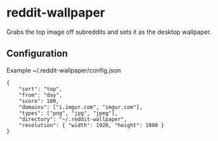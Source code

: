 # reddit-wallpaper

Grabs the top image off subreddits and sets it as the desktop wallpaper.

## Configuration

Example ~/.reddit-wallpaper/config.json

	{
		"sort": "top",
		"from": "day",
		"score": 100,
		"domains": ["i.imgur.com", "imgur.com"],
		"types": ["png", "jpg", "jpeg"],
		"directory": "~/.reddit-wallpaper",
		"resolution": { "width": 1920, "height": 1080 }
	}
